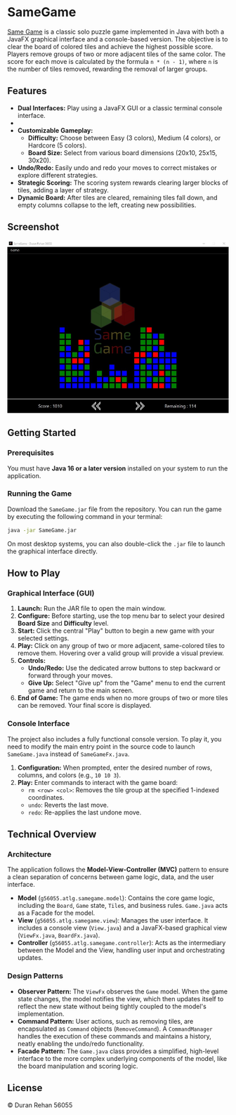 # SameGame

[Same Game](https://en.wikipedia.org/wiki/SameGame) is a classic solo puzzle game implemented in Java with both a JavaFX graphical interface and a console-based version. The objective is to clear the board of colored tiles and achieve the highest possible score. Players remove groups of two or more adjacent tiles of the same color. The score for each move is calculated by the formula `n * (n - 1)`, where `n` is the number of tiles removed, rewarding the removal of larger groups.


## Features

*   **Dual Interfaces:** Play using a JavaFX GUI or a classic terminal console interface.
*   
*   **Customizable Gameplay:**
    *   **Difficulty:** Choose between Easy (3 colors), Medium (4 colors), or Hardcore (5 colors).
    *   **Board Size:** Select from various board dimensions (20x10, 25x15, 30x20).
*   **Undo/Redo:** Easily undo and redo your moves to correct mistakes or explore different strategies.
*   **Strategic Scoring:** The scoring system rewards clearing larger blocks of tiles, adding a layer of strategy.
*   **Dynamic Board:** After tiles are cleared, remaining tiles fall down, and empty columns collapse to the left, creating new possibilities.

## Screenshot
![SameGame_screenshoot](/sm_screen.jpg)


## Getting Started

### Prerequisites
You must have **Java 16 or a later version** installed on your system to run the application.


### Running the Game
Download the `SameGame.jar` file from the repository. You can run the game by executing the following command in your terminal:

```bash
java -jar SameGame.jar
```
On most desktop systems, you can also double-click the `.jar` file to launch the graphical interface directly.


## How to Play

### Graphical Interface (GUI)
1.  **Launch:** Run the JAR file to open the main window.
2.  **Configure:** Before starting, use the top menu bar to select your desired **Board Size** and **Difficulty** level.
3.  **Start:** Click the central "Play" button to begin a new game with your selected settings.
4.  **Play:** Click on any group of two or more adjacent, same-colored tiles to remove them. Hovering over a valid group will provide a visual preview.
5.  **Controls:**
    *   **Undo/Redo:** Use the dedicated arrow buttons to step backward or forward through your moves.
    *   **Give Up:** Select "Give up" from the "Game" menu to end the current game and return to the main screen.
6.  **End of Game:** The game ends when no more groups of two or more tiles can be removed. Your final score is displayed.

### Console Interface
The project also includes a fully functional console version. To play it, you need to modify the main entry point in the source code to launch `SameGame.java` instead of `SameGameFx.java`.

1.  **Configuration:** When prompted, enter the desired number of rows, columns, and colors (e.g., `10 10 3`).
2.  **Play:** Enter commands to interact with the game board:
    *   `rm <row> <col>`: Removes the tile group at the specified 1-indexed coordinates.
    *   `undo`: Reverts the last move.
    *   `redo`: Re-applies the last undone move.

## Technical Overview


### Architecture
The application follows the **Model-View-Controller (MVC)** pattern to ensure a clean separation of concerns between game logic, data, and the user interface.

*   **Model** (`g56055.atlg.samegame.model`): Contains the core game logic, including the `Board`, `Game` state, `Tile`s, and business rules. `Game.java` acts as a Facade for the model.
*   **View** (`g56055.atlg.samegame.view`): Manages the user interface. It includes a console view (`View.java`) and a JavaFX-based graphical view (`ViewFx.java`, `BoardFx.java`).
*   **Controller** (`g56055.atlg.samegame.controller`): Acts as the intermediary between the Model and the View, handling user input and orchestrating updates.

### Design Patterns
*   **Observer Pattern:** The `ViewFx` observes the `Game` model. When the game state changes, the model notifies the view, which then updates itself to reflect the new state without being tightly coupled to the model's implementation.
*   **Command Pattern:** User actions, such as removing tiles, are encapsulated as `Command` objects (`RemoveCommand`). A `CommandManager` handles the execution of these commands and maintains a history, neatly enabling the undo/redo functionality.
*   **Facade Pattern:** The `Game.java` class provides a simplified, high-level interface to the more complex underlying components of the model, like the board manipulation and scoring logic.


## License

© Duran Rehan 56055
